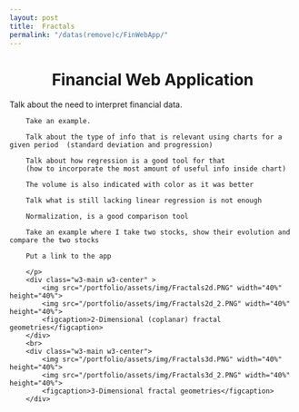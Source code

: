 ```yaml
---
layout: post
title:  Fractals
permalink: "/datas(remove)c/FinWebApp/"
---
```


  <div class="w3-row ">
      <h1 style="text-align:center">Financial Web Application</h1>
        <p class = "justify">
        Talk about the need to interpret financial data. 

        Take an example. 

        Talk about the type of info that is relevant using charts for a given period  (standard deviation and progression)

        Talk about how regression is a good tool for that 
        (how to incorporate the most amount of useful info inside chart) 

        The volume is also indicated with color as it was better 

        Talk what is still lacking linear regression is not enough 

        Normalization, is a good comparison tool 

        Take an example where I take two stocks, show their evolution and compare the two stocks 

        Put a link to the app 
        
        </p>
        <div class="w3-main w3-center" >
            <img src="/portfolio/assets/img/Fractals2d.PNG" width="40%" height="40%">
            <img src="/portfolio/assets/img/Fractals2d_2.PNG" width="40%" height="40%">
            <figcaption>2-Dimensional (coplanar) fractal geometries</figcaption>
        </div>
        <br>
        <div class="w3-main w3-center">
            <img src="/portfolio/assets/img/Fractals3d.PNG" width="40%" height="40%">
            <img src="/portfolio/assets/img/Fractals3d_2.PNG" width="40%" height="40%">
            <figcaption>3-Dimensional fractal geometries</figcaption>
        </div>

</div>


